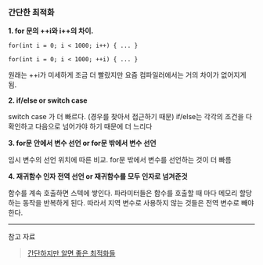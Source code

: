 ### 간단한 최적화


**1. for 문의 ++i와 i++의 차이.**
```
for(int i = 0; i < 1000; i++) { ... } 

for(int i = 0; i < 1000; ++i) { ... }
```
원래는 ++i가 미세하게 조금 더 빨랐지만
요즘 컴파일러에서는 거의 차이가 없어지게 됨.


**2. if/else or switch case**

switch case 가 더 빠르다. (경우를 찾아서 접근하기 때문)
if/else는 각각의 조건을 다 확인하고 다음으로 넘어가야 하기 때문에 더 느리다


**3. for문 안에서 변수 선언 or for문 밖에서 변수 선언**

임시 변수의 선언 위치에 따른 비교.
for문 밖에서 변수를 선언하는 것이 더 빠름


**4. 재귀함수 인자 전역 선언 or 재귀함수를 모두 인자로 넘겨준것**

함수를 계속 호출하면 스텍에 쌓인다. 파라미터들은 함수를 호출할 때 마다 메모리 할당하는 동작을 반복하게 된다.
따라서 지역 변수로 사용하지 않는 것들은 전역 변수로 빼야한다.

---
참고 자료
>[간단하지만 알면 좋은 최적화들](https://github.com/gyoogle/tech-interview-for-developer/blob/master/Algorithm/%EA%B0%84%EB%8B%A8%ED%95%98%EC%A7%80%EB%A7%8C%20%EC%95%8C%EB%A9%B4%20%EC%A2%8B%EC%9D%80%20%EC%B5%9C%EC%A0%81%ED%99%94%EB%93%A4.md)
